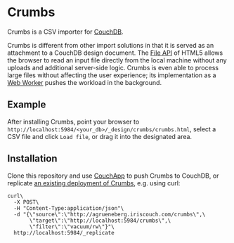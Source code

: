 Crumbs
======

Crumbs is a CSV importer for [CouchDB](http://www.couchdb.org).

Crumbs is different from other import solutions in that it is served as an attachment to a CouchDB design document. The [File API](http://www.w3.org/TR/FileAPI/) of HTML5 allows the browser to read an input file directly from the local machine without any uploads and additional server-side logic. Crumbs is even able to process large files without affecting the user experience; its implementation as a [Web Worker](http://www.w3.org/TR/workers/) pushes the workload in the background.


Example
-------

After installing Crumbs, point your browser to `http://localhost:5984/<your_db>/_design/crumbs/crumbs.html`, select a CSV file and click `Load file`, or drag it into the designated area.


Installation
------------

Clone this repository and use [CouchApp](http://couchapp.org) to push Crumbs to CouchDB, or replicate [an existing deployment of Crumbs](http://agrueneberg.iriscouch.com/crumbs/), e.g. using curl:

    curl\
      -X POST\
      -H "Content-Type:application/json"\
      -d "{\"source\":\"http://agrueneberg.iriscouch.com/crumbs\",\
           \"target\":\"http://localhost:5984/crumbs\",\
           \"filter\":\"vacuum/rw\"}"\
      http://localhost:5984/_replicate
